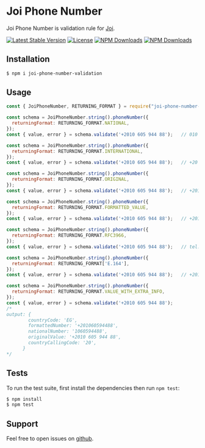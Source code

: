 # Joi Phone Number

Joi Phone Number is validation rule for [Joi](https://www.npmjs.com/package/joi).

[![Latest Stable Version](https://img.shields.io/npm/v/joi-phone-number-validation.svg?style=for-the-badge)](https://www.npmjs.com/package/joi-phone-number-validation)
[![License](https://img.shields.io/npm/l/joi-phone-number-validation.svg?style=for-the-badge)](https://www.npmjs.com/package/joi-phone-number-validation)
[![NPM Downloads](https://img.shields.io/npm/dt/joi-phone-number-validation.svg?style=for-the-badge)](https://www.npmjs.com/package/joi-phone-number-validation)
[![NPM Downloads](https://img.shields.io/npm/dm/joi-phone-number-validation.svg?style=for-the-badge)](https://www.npmjs.com/package/joi-phone-number-validation)

## Installation

```bash
$ npm i joi-phone-number-validation
```

## Usage

```javascript
const { JoiPhoneNumber, RETURNING_FORMAT } = require("joi-phone-number-validation");

const schema = JoiPhoneNumber.string().phoneNumber({
  returningFormat: RETURNING_FORMAT.NATIONAL,
});
const { value, error } = schema.validate('+2010 605 944 88');   // 010 60594488

const schema = JoiPhoneNumber.string().phoneNumber({
  returningFormat: RETURNING_FORMAT.INTERNATIONAL,
});
const { value, error } = schema.validate('+2010 605 944 88');   // +20 10 60594488

const schema = JoiPhoneNumber.string().phoneNumber({
  returningFormat: RETURNING_FORMAT.ORIGINAL,
});
const { value, error } = schema.validate('+2010 605 944 88');   // +2010 605 944 88

const schema = JoiPhoneNumber.string().phoneNumber({
  returningFormat: RETURNING_FORMAT.FORMATTED_VALUE,
});
const { value, error } = schema.validate('+2010 605 944 88');   // +201060594488

const schema = JoiPhoneNumber.string().phoneNumber({
  returningFormat: RETURNING_FORMAT.RFC3966,
});
const { value, error } = schema.validate('+2010 605 944 88');   // tel:+201060594488

const schema = JoiPhoneNumber.string().phoneNumber({
  returningFormat: RETURNING_FORMAT['E.164'],
});
const { value, error } = schema.validate('+2010 605 944 88');   // +201060594488

const schema = JoiPhoneNumber.string().phoneNumber({
  returningFormat: RETURNING_FORMAT.VALUE_WITH_EXTRA_INFO,
});
const { value, error } = schema.validate('+2010 605 944 88');   
/*
output: {
        countryCode: 'EG',
        formattedNumber: '+201060594488',
        nationalNumber: '1060594488',
        originalValue: '+2010 605 944 88',
        countryCallingCode: '20',
      }
*/
```


## Tests

To run the test suite, first install the dependencies then run `npm test`:

```bash
$ npm install
$ npm test
```

## Support

Feel free to open issues on [github](https://github.com/AhmedAdelFahim/joi-phone-number-validation).
